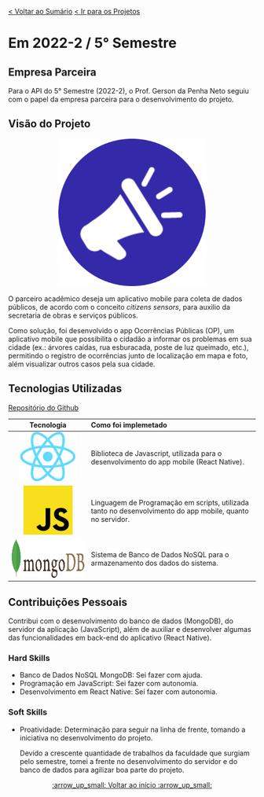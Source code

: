 [< Voltar ao Sumário](https://github.com/Leo0256/portfolio_tg_apis#sum%C3%A1rio "De volta ao sumário")
[< Ir para os Projetos](https://github.com/Leo0256/portfolio_tg_apis/blob/main/projects/README.md#meus-projetos "Ir para a lista de Projetos")

# Em 2022-2 / 5° Semestre

## Empresa Parceira
Para o API do 5° Semestre (2022-2), o Prof. Gerson da Penha Neto seguiu com o papel da empresa parceira para o desenvolvimento do projeto.

## Visão do Projeto

<p align="center">
  <img width="300" src="https://github.com/Leo0256/portfolio_tg_apis/blob/main/images/OP.png"/>
</p>

O parceiro acadêmico deseja um aplicativo mobile para coleta de dados públicos, de acordo com o conceito _citizens sensors_, para auxilio da secretaria de obras e serviços públicos.

Como solução, foi desenvolvido o app Ocorrências Públicas (OP), um aplicativo mobile que possibilita o cidadão a informar os problemas em sua cidade (ex.: árvores caídas, rua esburacada, poste de luz queimado, etc.), permitindo o registro de ocorrências junto de localização em mapa e foto, além visualizar outros casos pela sua cidade.

## Tecnologias Utilizadas

[Repositório do Github](https://github.com/Leo0256/API-5-OP-2022-2)

|Tecnologia|Como foi implemetado|
|:-:|:-|
|<img src="https://github.com/Leo0256/portfolio_tg_apis/blob/main/images/react.png" height="100" title="React Native"/>|Biblioteca de Javascript, utilizada para o desenvolvimento do app mobile (React Native).|
|<img src="https://github.com/Leo0256/portfolio_tg_apis/blob/main/images/js.png" height="100" title="JavaScript"/>|Linguagem de Programação em scripts, utilizada tanto no desenvolvimento do app mobile, quanto no servidor.|
|<img src="https://github.com/Leo0256/portfolio_tg_apis/blob/main/images/mongodb.png" height="80" title="MongoDB"/>|Sistema de Banco de Dados NoSQL para o armazenamento dos dados do sistema.|

## Contribuições Pessoais
Contribui com o desenvolvimento do banco de dados (MongoDB), do servidor da aplicação (JavaScript), além de auxiliar e desenvolver algumas das funcionalidades em back-end do aplicativo (React Native).

### Hard Skills
- Banco de Dados NoSQL MongoDB: Sei fazer com ajuda.
- Programação em JavaScript: Sei fazer com autonomia.
- Desenvolvimento em React Native: Sei fazer com autonomia.

### Soft Skills
- Proatividade: Determinação para seguir na linha de frente, tomando a iniciativa no desenvolvimento do projeto.

    Devido a crescente quantidade de trabalhos da faculdade que surgiam pelo semestre, tomei a frente no desenvolvimento do servidor e do banco de dados para agilizar boa parte do projeto.

<p align=center>
  <a href="#em-2022-2--5-semestre">:arrow_up_small: Voltar ao início :arrow_up_small:</a>
</p>
